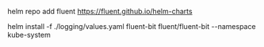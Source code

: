 helm repo add fluent https://fluent.github.io/helm-charts

helm install -f ./logging/values.yaml fluent-bit fluent/fluent-bit --namespace kube-system 